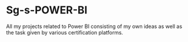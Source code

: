 # Sg-s-POWER-BI
All my projects related to Power BI consisting of my own ideas as well as the task given by various certification platforms. 
